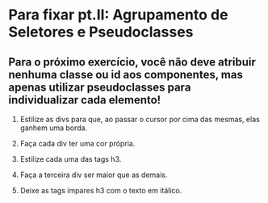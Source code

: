 # Para fixar pt.II: Agrupamento de Seletores e Pseudoclasses

## Para o próximo exercício, você não deve atribuir nenhuma classe ou id aos componentes, mas apenas utilizar pseudoclasses para individualizar cada elemento!

1. Estilize as divs para que, ao passar o cursor por cima das mesmas, elas ganhem uma borda. 

2. Faça cada div ter uma cor própria. 

3. Estilize cada uma das tags h3.

4. Faça a terceira div ser maior que as demais. 

5. Deixe as tags ímpares h3 com o texto em itálico.
